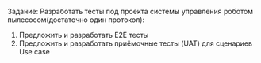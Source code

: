 Задание: 
Разработать тесты под проекта системы управления роботом пылесосом(достаточно один протокол):
1) Предложить и разработать E2E тесты
2) Предложить и разработать приёмочные тесты (UAT) для сценариев Use case


